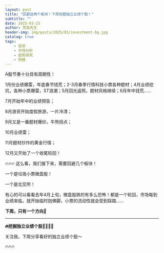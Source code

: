 ```yaml
---
layout: post
title: "回避这两个板块！下周挖掘独立业绩个股！"
subtitle: ""
date: 2025-03-23
author: 梵高先生
header-img: img/posts/2025/03/investment-bg.jpg
catalog: true
tags:
    - 投资
    - 市场分析
    - 趋势研究
    - 财报
---
```


A股节奏十分具有周期性！

1月份业绩爆雷，年底春节钱荒；2-3月春季行情科技小票各种题材；4月业绩挖坑，各种小票爆雷，ST浪潮；5月回光返照，题材风格继续；6月年中钱荒……

7月开始年中的业绩预告；

8月游资开始度假旅游，一片冷清；

9月又是一番题材爆炒，牛熊拐点；

10月业绩雷；

11月题材炒作的黄金行情；

12月又开始了一个收尾轮回！

🔥🔥🔥
这么看，我们接下来，需要回避几个板块！

一个是垃圾小票微盘股！

一个是北交所！

有心的可以看看去年4月上旬，微盘股跌的有多么恐怖！都是一个轮回，市场每到业绩来临，就开始临时抱佛脚，小票的流动性就会受到踩踏……

**下周，只有一个方向🧭**

****

**🔥挖掘独立业绩个股🎯🎯🎯🎯**

关注我，下周分享看好的独立业绩个股～

🔥🔥🔥